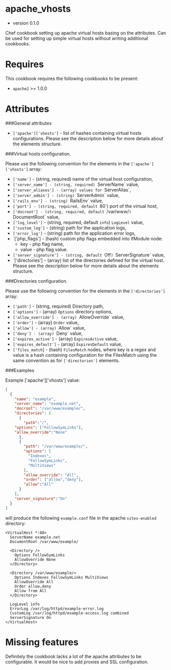 apache_vhosts
=============

* version 0.1.0

Chef cookbook setting up apache virtual hosts basing on the attributes. Can be used for setting up simple virtual hosts without writing additional cookbooks.

Requires
========

This cookbook requires the following cookbooks to be present:

* `apache2` >= 1.0.0


Attributes
==========

###General attributes

* `['apache']['vhosts']` - list of hashes containing virtual hosts configurations. Please see the description below for more details about the elements structure.

###Virtual hosts configuration.

Please use the following convention for the elements in the `['apache']['vhosts']` array:

* `['name']` - (string, required) name of the virtual host configuration,
* `['server_name'] - (string, required) `ServerName` value,
* `['server_aliases'] - (array) values for `ServerAlias`,
* `['server_admin'] - (string) `ServerAdmin` value,
* `['rails_env'] - (string) `RailsEnv` value,
* `['port'] - (string, required, default `80`) port of the virtual host,
* `['docroot'] - (string, required, default `/var/www/`) `DocumentRoot` value,
* `['log_level']` - (string, required, default `info`) `LogLevel` value,
* `['custom_log']` - (string) path for the application logs,
* `['error_log']` - (string) path for the application error logs,
* `['php_flags'] - (hash) custom php flags embedded into IfModule node:
  * key - php flag name,
  * value - php flag value.
* `['server_signature'] - (string, default `Off`) `ServerSignature` value,
* `['directories'] - (array) list of the directories defined for the virtual host. Please see the description below for more details about the elements structure.

###Directories configuration.

Please use the following convention for the elements in the `['directories']` array:

* `['path']` - (string, required) Directory path,
* `['options']` - (array) `Options` directory options,
* `['allow_override'] - (array) `AllowOverride` value,
* `['order']` - (array) `Order` value,
* `['allow'] - (array) `Allow` value,
* `['deny'] - (array) `Deny` value,
* `['expires_active']` - (array) `ExpiresActive` value,
* `['expires_default']` - (array) `ExpiresDefault` value,
* `['files_match`] - (hash) `FilesMatch` nodes, where key is a regex and value is a hash containing configuration for the FilesMatch using the same convention as for `['directories']` elements.

###Examples

Example ['apache']['vhosts'] value:
```json
[
  {
    "name": "example",
    "server_name": "example.net",
    "docroot": "/var/www/example/",
    "directories": [
      {
        "path":"/",
	"options": ["FollowSymLinks"],
	"allow_override":"None"
      },
      {
        "path": "/var/www/example/",
        "options": [
          "Indexes",
          "FollowSymLinks",
          "MultiViews"
        ],
        "allow_override": "All",
        "order": ["allow","deny"],
        "allow":"All"
      }
    ],
    "server_signature":"On"
  }
]
```

will produce the following `example.conf` file in the apache `sites-enabled` directory:

```
<VirtualHost *:80>
  ServerName example.net
  DocumentRoot /var/www/example/

  <Directory />
    Options FollowSymLinks
    AllowOverride None
  </Directory>

  <Directory /var/www/example/>
    Options Indexes FollowSymLinks MultiViews
    AllowOverride All
    Order allow,deny
    Allow from All
  </Directory>

  LogLevel info
  ErrorLog /var/log/httpd/example-error.log
  CustomLog /var/log/httpd/example-access.log combined
  ServerSignature On
</VirtualHost>
```

Missing features
================

Definitely the cookbook lacks a lot of the apache attributes to be configurable. It would be nice to add proxies and SSL configuration.
